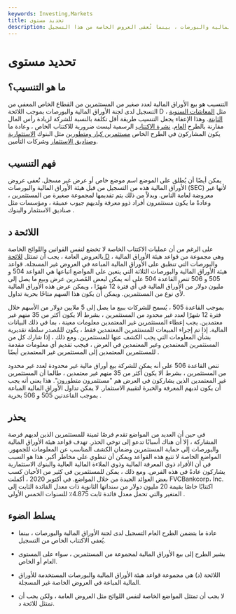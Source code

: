 ```yaml
---
keywords: Investing,Markets
title: تحديد مستوى
description: الطرح هو عملية بيع كمية معينة من الأوراق المالية للمستثمرين. يجب عادةً تسجيل العروض العامة لدى هيئة الأوراق المالية والبورصات ، بينما تُعفى العروض الخاصة من هذا التسجيل.
---
```


# تحديد مستوى
## ما هو التنسيب؟

التنسيب هو بيع الأوراق المالية لعدد صغير من المستثمرين من القطاع الخاص المعفي من التسجيل لدى لجنة الأوراق المالية والبورصات بموجب اللائحة D ، مثل [المعاشات السنوية الثابتة](/fixedannuity). وهذا الإعفاء يجعل التنسيب طريقة أقل تكلفة بالنسبة للشركة لزيادة رأس المال مقارنة بالطرح [العام](/publicoffering). [نشرة الاكتتاب](/prospectus) الرسمية ليست ضرورية للاكتتاب الخاص ، وعادة ما يكون المشاركون في الطرح الخاص [مستثمرين كبار ومتطورين](/sophisticatedinvestor) مثل البنوك [الاستثمارية وصناديق الاستثمار](/investment-fund) وشركات التأمين.

## فهم التنسيب

يمكن أيضًا أن يُطلق على الموضع اسم موضع خاص أو عرض غير مسجل. تُعفى عروض الأوراق المالية هذه من التسجيل من قبل هيئة الأوراق المالية والبورصات (SEC) لأنها غير معروضة لعامة الناس. وبدلاً من ذلك يتم تقديمها لمجموعة صغيرة من المستثمرين ، وعادةً ما يكون مستثمرون أفراد ذوو معرفة ولديهم جيوب عميقة ، ومؤسسات مثل صناديق الاستثمار والبنوك .

## اللائحة د

على الرغم من أن عمليات الاكتتاب الخاصة لا تخضع لنفس القوانين واللوائح الخاصة بالعروض العامة ، يجب أن تمتثل [للائحة D](/regulationd) ، وهي مجموعة من قواعد هيئة الأوراق المالية والبورصات التي تنطبق على الأوراق المالية المباعة في العروض غير المسجلة. قواعد هيئة الأوراق المالية والبورصات الثلاثة التي يتعين على المواضع اتباعها هي القواعد 504 و 505 و 506 تنص القاعدة 504 على أنه يمكن لبعض المُصدرين عرض وبيع ما يصل إلى مليون دولار من الأوراق المالية في أي فترة 12 شهرًا ، ويمكن عرض هذه الأوراق المالية لأي نوع من المستثمرين. ويمكن أن يكون هذا السهم متاحًا بحرية تداول.

بموجب القاعدة 505 ، يُسمح للشركات ببيع ما يصل إلى 5 ملايين دولار من الأسهم خلال فترة 12 شهرًا لعدد غير محدود من المستثمرين ، بشرط ألا يكون أكثر من 35 منهم غير معتمدين. يجب إعطاء المستثمرين غير المعتمدين معلومات معينة ، بما في ذلك البيانات المالية. إذا تم إجراء المبيعات للمستثمرين المعتمدين فقط ، يكون للمُصدر سلطة تقديرية بشأن المعلومات التي يجب الكشف عنها للمستثمرين. ومع ذلك ، إذا شارك كل من المستثمرين المعتمدين وغير المعتمدين في العرض ، فيجب تقديم أي معلومات مقدمة للمستثمرين المعتمدين إلى المستثمرين غير المعتمدين أيضًا .

تنص القاعدة 506 على أنه يمكن للشركة بيع أوراق مالية غير محدودة لعدد غير محدود من المستثمرين ، بشرط ألا يكون أكثر من 35 منهم غير معتمدين ، طالما أن المستثمرين غير المعتمدين الذين يشاركون في العرض هم "مستثمرون متطورون". هذا يعني أنه يجب أن يكون لديهم المعرفة والخبرة لتقييم الاستثمار. لا يمكن تداول الأوراق المالية المباعة بموجب القاعدتين 505 و 506 بحرية .

## يحذر

في حين أن العديد من المواضع تقدم فرصًا ثمينة للمستثمرين الذين لديهم فرصة المشاركة ، إلا أن هناك أسبابًا تدعو إلى توخي الحذر. تهدف قواعد هيئة الأوراق المالية والبورصات إلى حماية المستثمرين وضمان الكشف المناسب عن المعلومات للجمهور. المواضع الخاصة لا تتبع هذه القواعد ويمكن أن تنطوي على مخاطر أكبر. هذا هو السبب في أن الأفراد ذوي المعرفة المالية وذوي الملاءة المالية العالية والبنوك الاستثمارية يشاركون عادةً في هذه الفرص. ومع ذلك ، يمكن للمستثمرين في كثير من الأحيان كسب بعض العوائد الجيدة من خلال المواضع. في أكتوبر 2020 ، أكملت FVCBankcorp، Inc. اكتتابًا خاصًا بقيمة 20 مليون دولار من ­سنداتها الثانوية ذات معدل الفائدة الثابت إلى المتغير والتي تحمل معدل فائدة ثابت 4.875٪ للسنوات الخمس الأولى .

## يسلط الضوء

- عادة ما يتضمن الطرح العام التسجيل لدى لجنة الأوراق المالية والبورصات ، بينما يُعفى الاكتتاب الخاص من التسجيل.

- يشير الطرح إلى بيع الأوراق المالية لمجموعة من المستثمرين ، سواء على المستوى العام أو الخاص.

- اللائحة (د) هي مجموعة قواعد هيئة الأوراق المالية والبورصات المستخدمة للأوراق المالية المباعة في العروض الخاصة غير المسجلة.

- لا يجب أن تمتثل المواضع الخاصة لنفس اللوائح مثل العروض العامة ، ولكن يجب أن تمتثل للائحة د.

